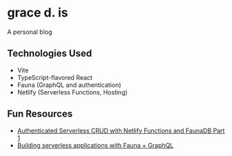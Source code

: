 # grace d. is
A personal blog

## Technologies Used
* Vite
* TypeScript-flavored React
* Fauna (GraphQL and authentication)
* Netlify (Serverless Functions, Hosting)

## Fun Resources
* [Authenticated Serverless CRUD with Netlify Functions and FaunaDB Part 1](https://theleakycauldronblog.com/blog/authenticated-serverless-crud-netlify-functions-faunadb-part-1)
* [Building serverless applications with Fauna + GraphQL](https://bholmes.dev/blog/serverless-apps-fauna-gql-astro/)